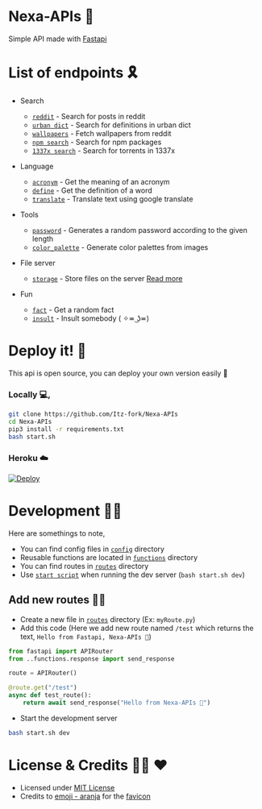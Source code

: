 # Nexa-APIs 🌊
Simple API made with [Fastapi](https://fastapi.tiangolo.com/)


# List of endpoints 🎗️
- Search
    - [`reddit`](api/routes/reddit.py) - Search for posts in reddit
    - [`urban dict`](api/routes/urbandict.py) - Search for definitions in urban dict
    - [`wallpapers`](api/routes/wallpapers.py) - Fetch wallpapers from reddit
    - [`npm search`](api/routes/npm_search.py) - Search for npm packages
    - [`1337x search`](api/routes/1337x_search.py) - Search for torrents in 1337x

- Language
    - [`acronym`](api/routes/acronyms.py) - Get the meaning of an acronym
    - [`define`](api/routes/define.py) - Get the definition of a word
    - [`translate`](api/routes/translate.py) - Translate text using google translate

- Tools
    - [`password`](api/routes/password.py) - Generates a random password according to the given length
    - [`color_palette`](api/routes/color_palette.py) - Generate color palettes from images

- File server
    - [`storage`](api/routes/storage.py) - Store files on the server [Read more](https://github.com/Itz-fork/Nexa-APIs/wiki/Route:-Storage)

- Fun
    - [`fact`](api/routes/facts.py) - Get a random fact
    - [`insult`](api/routes/insult.py) - Insult somebody ( ✧≖ ͜ʖ≖)


# Deploy it! 🚀
This api is open source, you can deploy your own version easily 🤗

### Locally 💻,
```sh
git clone https://github.com/Itz-fork/Nexa-APIs
cd Nexa-APIs
pip3 install -r requirements.txt
bash start.sh
```

### Heroku ☁️
[![Deploy](https://www.herokucdn.com/deploy/button.svg)](https://heroku.com/deploy?template=https://github.com/Itz-fork/Nexa-APIs)


# Development 🧑‍💻
Here are somethings to note,

- You can find config files in [`config`](api/config) directory
- Reusable functions are located in [`functions`](api/functions) directory
- You can find routes in [`routes`](api/routes) directory
- Use [`start script`](start.sh) when running the dev server (`bash start.sh dev`)

## Add new routes 👨‍🎨
- Create a new file in [`routes`](api/routes) directory (Ex: `myRoute.py`)
- Add this code (Here we add new route named `/test` which returns the text, `Hello from Fastapi, Nexa-APIs 🌊`)
```python
from fastapi import APIRouter
from ..functions.response import send_response

route = APIRouter()

@route.get("/test")
async def test_route():
    return await send_response("Hello from Nexa-APIs 🌊")
```
- Start the development server
```sh
bash start.sh dev
```


# License & Credits 👮‍♂️ ♥️
- Licensed under [MIT License](LICENSE)
- Credits to [emoji - aranja](https://emoji.aranja.com/) for the [favicon](favicon.ico)